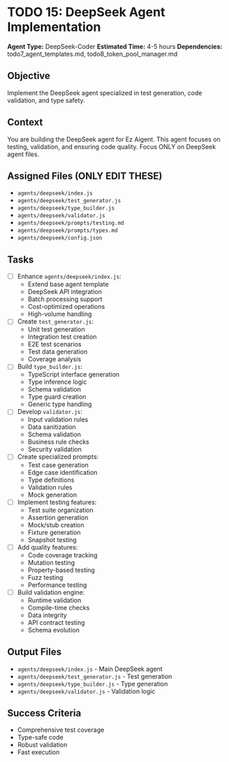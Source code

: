 # TODO 15: DeepSeek Agent Implementation
**Agent Type:** DeepSeek-Coder
**Estimated Time:** 4-5 hours
**Dependencies:** todo7_agent_templates.md, todo8_token_pool_manager.md

## Objective
Implement the DeepSeek agent specialized in test generation, code validation, and type safety.

## Context
You are building the DeepSeek agent for Ez Aigent. This agent focuses on testing, validation, and ensuring code quality. Focus ONLY on DeepSeek agent files.

## Assigned Files (ONLY EDIT THESE)
- `agents/deepseek/index.js`
- `agents/deepseek/test_generator.js`
- `agents/deepseek/type_builder.js`
- `agents/deepseek/validator.js`
- `agents/deepseek/prompts/testing.md`
- `agents/deepseek/prompts/types.md`
- `agents/deepseek/config.json`

## Tasks
- [ ] Enhance `agents/deepseek/index.js`:
  - Extend base agent template
  - DeepSeek API integration
  - Batch processing support
  - Cost-optimized operations
  - High-volume handling
- [ ] Create `test_generator.js`:
  - Unit test generation
  - Integration test creation
  - E2E test scenarios
  - Test data generation
  - Coverage analysis
- [ ] Build `type_builder.js`:
  - TypeScript interface generation
  - Type inference logic
  - Schema validation
  - Type guard creation
  - Generic type handling
- [ ] Develop `validator.js`:
  - Input validation rules
  - Data sanitization
  - Schema validation
  - Business rule checks
  - Security validation
- [ ] Create specialized prompts:
  - Test case generation
  - Edge case identification
  - Type definitions
  - Validation rules
  - Mock generation
- [ ] Implement testing features:
  - Test suite organization
  - Assertion generation
  - Mock/stub creation
  - Fixture generation
  - Snapshot testing
- [ ] Add quality features:
  - Code coverage tracking
  - Mutation testing
  - Property-based testing
  - Fuzz testing
  - Performance testing
- [ ] Build validation engine:
  - Runtime validation
  - Compile-time checks
  - Data integrity
  - API contract testing
  - Schema evolution

## Output Files
- `agents/deepseek/index.js` - Main DeepSeek agent
- `agents/deepseek/test_generator.js` - Test generation
- `agents/deepseek/type_builder.js` - Type generation
- `agents/deepseek/validator.js` - Validation logic

## Success Criteria
- Comprehensive test coverage
- Type-safe code
- Robust validation
- Fast execution